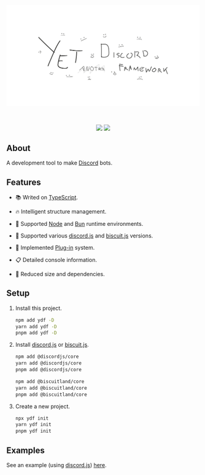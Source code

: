![banner](https://raw.githubusercontent.com/kh0wel/ydf/main/assets/banner.png)

<div align="center">
	<br />
	<p>
		<a href="https://www.npmjs.com/package/ydf"><img src="https://img.shields.io/npm/v/ydf.svg?colorA=820a8f&colorB=af2bbf" /></a>
		<a href="https://www.npmjs.com/package/ydf"><img src="https://img.shields.io/npm/dt/ydf.svg?colorA=820a8f&colorB=af2bbf" /></a>
	</p>
</div>

## About

A development tool to make [Discord](https://discord.com) bots.

## Features

- 📚 Writed on [TypeScript](https://www.typescriptlang.org).

- 🔥 Intelligent structure management.

- 🧳 Supported [Node](https://nodejs.org) and [Bun](https://bun.sh) runtime environments.

- 🔌 Supported various [discord.js](https://discord.js.org) and [biscuit.js](https://biscuitjs.com) versions.

- 🧱 Implemented [Plug-in](https://en.wikipedia.org/wiki/Plug-in_%28computing%29) system.

- 📋 Detailed console information.

- 🍂 Reduced size and dependencies.

## Setup

1. Install this project.

	```bash
	npm add ydf -D
	yarn add ydf -D
	pnpm add ydf -D
	```

2. Install [discord.js](https://discord.js.org) or [biscuit.js](https://biscuitjs.com).

	```bash
	npm add @discordjs/core
	yarn add @discordjs/core
	pnpm add @discordjs/core
	```
	```bash
	npm add @biscuitland/core
	yarn add @biscuitland/core
	pnpm add @biscuitland/core
	```
3. Create a new project.

	```bash
	npx ydf init
	yarn ydf init
	pnpm ydf init
	```

## Examples

See an example (using [discord.js](https://discord.js.org)) [here](https://github.com/kh0wel/kobalt).
